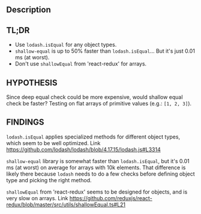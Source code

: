 ## Description

## TL;DR

- Use `lodash.isEqual` for any object types.
- `shallow-equal` is up to 50% faster than `lodash.isEqual`... But it's just 0.01 ms (at worst).
- Don't use `shallowEqual` from 'react-redux' for arrays.

## HYPOTHESIS

Since deep equal check could be more expensive, would shallow equal check be faster? Testing on flat arrays of primitive values (e.g.: `[1, 2, 3]`).

## FINDINGS

`lodash.isEqual` applies specialized methods for different object types, which seem to be well optimized.
Link https://github.com/lodash/lodash/blob/4.17.15/lodash.js#L3314

`shallow-equal` library is somewhat faster than `lodash.isEqual`, but it's 0.01 ms (at worst) on average for arrays with 10k elements. That difference is likely there because `lodash` needs to do a few checks before defining object type and picking the right method.

`shallowEqual` from 'react-redux' seems to be designed for objects, and is very slow on arrays.
Link https://github.com/reduxjs/react-redux/blob/master/src/utils/shallowEqual.ts#L21
